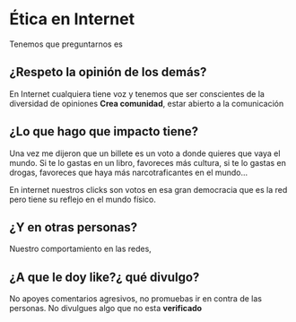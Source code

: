 # Ética en Internet

Tenemos que preguntarnos es

## ¿Respeto la opinión de los demás?
En Internet cualquiera tiene voz y tenemos que ser conscientes de la diversidad de opiniones
**Crea comunidad**, estar abierto a la comunicación

## ¿Lo que hago que impacto tiene?

Una vez me dijeron que un billete es un voto a donde quieres que vaya el mundo. Si te lo gastas en un libro, favoreces más cultura, si te lo gastas en drogas, favoreces que haya más narcotraficantes en el mundo...

En internet nuestros clicks son votos en esa gran democracia que es la red pero tiene su reflejo en el mundo físico.

## ¿Y en otras personas?
Nuestro comportamiento en las redes,

## ¿A que le doy like?¿ qué divulgo?

No apoyes comentarios agresivos, no promuebas ir en contra de las personas. No divulgues algo que no esta **verificado**

